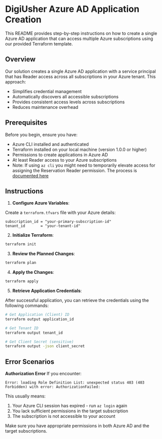 # DigiUsher Azure AD Application Creation

This README provides step-by-step instructions on how to create a single Azure AD application that can access multiple Azure subscriptions using our provided Terraform template.

## Overview

Our solution creates a single Azure AD application with a service principal that has Reader access across all subscriptions in your Azure tenant. This approach:
- Simplifies credential management
- Automatically discovers all accessible subscriptions
- Provides consistent access levels across subscriptions
- Reduces maintenance overhead

## Prerequisites

Before you begin, ensure you have:

- Azure CLI installed and authenticated
- Terraform installed on your local machine (version 1.0.0 or higher)
- Permissions to create applications in Azure AD
- At least Reader access to your Azure subscriptions
- Note: If using `az cli` you might need to temporarily elevate access for assigning the Reservation Reader permission. The process is [documented here](https://learn.microsoft.com/en-us/azure/role-based-access-control/elevate-access-global-admin)

## Instructions

1. **Configure Azure Variables**:

Create a `terraform.tfvars` file with your Azure details:

```hcl
subscription_id = "your-primary-subscription-id"
tenant_id       = "your-tenant-id"
```

2. **Initialize Terraform**:

```bash
terraform init
```

3. **Review the Planned Changes**:

```bash
terraform plan
```

4. **Apply the Changes**:

```bash
terraform apply
```

5. **Retrieve Application Credentials**:

After successful application, you can retrieve the credentials using the following commands:

```bash
# Get Application (Client) ID
terraform output application_id

# Get Tenant ID
terraform output tenant_id

# Get Client Secret (sensitive)
terraform output -json client_secret
```

## Error Scenarios

**Authorization Error**
If you encounter:

```
Error: loading Role Definition List: unexpected status 403 (403 Forbidden) with error: AuthorizationFailed: 
```

This usually means:
1. Your Azure CLI session has expired - run `az login` again
2. You lack sufficient permissions in the target subscription
3. The subscription is not accessible to your account

Make sure you have appropriate permissions in both Azure AD and the target subscriptions.
